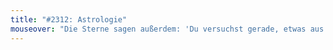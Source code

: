 ```yaml
---
title: "#2312: Astrologie"
mouseover: "Die Sterne sagen außerdem: 'Du versuchst gerade, etwas aus den Sternen zu lesen.'"
---
```

